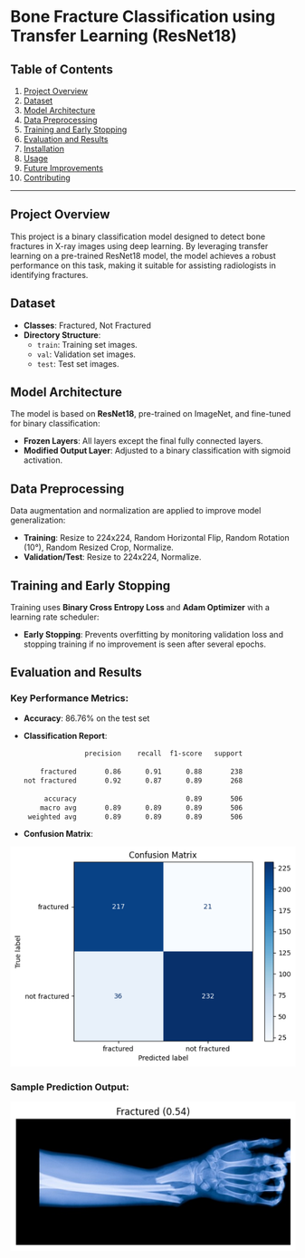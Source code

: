 # Bone Fracture Classification using Transfer Learning (ResNet18)

## Table of Contents
1. [Project Overview](#project-overview)
2. [Dataset](#dataset)
3. [Model Architecture](#model-architecture)
4. [Data Preprocessing](#data-preprocessing)
5. [Training and Early Stopping](#training-and-early-stopping)
6. [Evaluation and Results](#evaluation-and-results)
7. [Installation](#installation)
8. [Usage](#usage)
9. [Future Improvements](#future-improvements)
10. [Contributing](#contributing)

---

## Project Overview
This project is a binary classification model designed to detect bone fractures in X-ray images using deep learning. By leveraging transfer learning on a pre-trained ResNet18 model, the model achieves a robust performance on this task, making it suitable for assisting radiologists in identifying fractures.

## Dataset
- **Classes**: Fractured, Not Fractured
- **Directory Structure**:
  - `train`: Training set images.
  - `val`: Validation set images.
  - `test`: Test set images.


## Model Architecture
The model is based on **ResNet18**, pre-trained on ImageNet, and fine-tuned for binary classification:
- **Frozen Layers**: All layers except the final fully connected layers.
- **Modified Output Layer**: Adjusted to a binary classification with sigmoid activation.

## Data Preprocessing
Data augmentation and normalization are applied to improve model generalization:
- **Training**: Resize to 224x224, Random Horizontal Flip, Random Rotation (10°), Random Resized Crop, Normalize.
- **Validation/Test**: Resize to 224x224, Normalize.

## Training and Early Stopping
Training uses **Binary Cross Entropy Loss** and **Adam Optimizer** with a learning rate scheduler:
- **Early Stopping**: Prevents overfitting by monitoring validation loss and stopping training if no improvement is seen after several epochs.

## Evaluation and Results

### Key Performance Metrics:
- **Accuracy**: 86.76% on the test set
- **Classification Report**:

                     precision    recall  f1-score   support

          fractured       0.86      0.91      0.88       238
      not fractured       0.92      0.87      0.89       268

           accuracy                           0.89       506
          macro avg       0.89      0.89      0.89       506
       weighted avg       0.89      0.89      0.89       506




- **Confusion Matrix**:

![Confusion Matrix](output.png)  <!-- Update with the correct path to confusion matrix image -->


### Sample Prediction Output:
![](predicted.png)


   


